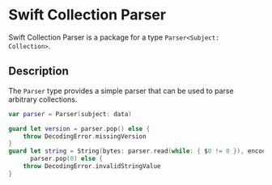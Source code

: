 # Swift Collection Parser

Swift Collection Parser is a package for a type `Parser<Subject: Collection>`.

## Description

The `Parser` type provides a simple parser that can be used to parse arbitrary collections.

```swift
var parser = Parser(subject: data)

guard let version = parser.pop() else {
	throw DecodingError.missingVersion
}
guard let string = String(bytes: parser.read(while: { $0 != 0 }), encoding: .utf8),
      parser.pop(0) else {
	throw DecodingError.invalidStringValue
}
```
